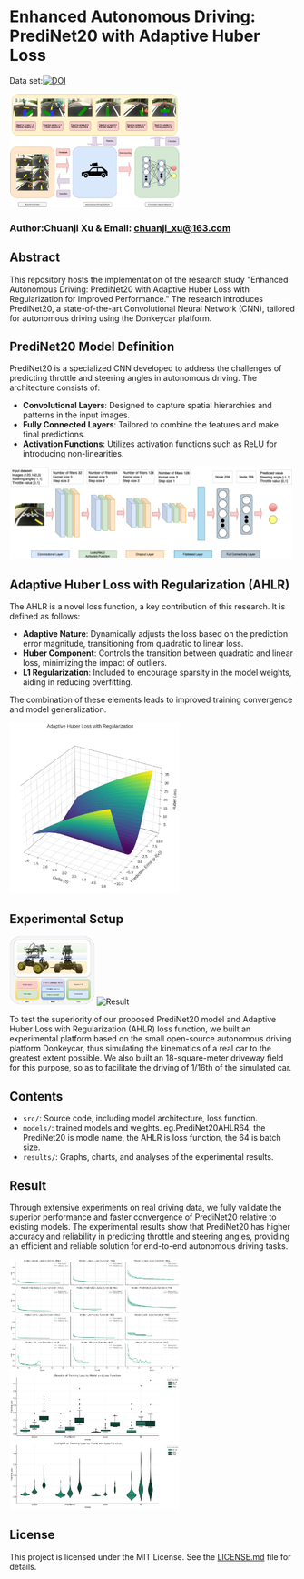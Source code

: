 # Enhanced Autonomous Driving: PrediNet20 with Adaptive Huber Loss

Data set:[![DOI](https://zenodo.org/badge/DOI/10.5281/zenodo.8248534.svg)](https://doi.org/10.5281/zenodo.8248534)

<img src="images/Fig14.png" alt="End-to-end Donkeycar" width="300"/>

### Author:Chuanji Xu  & Email: chuanji_xu@163.com

## Abstract

This repository hosts the implementation of the research study "Enhanced Autonomous Driving: PrediNet20 with Adaptive Huber Loss with Regularization for Improved Performance." The research introduces PrediNet20, a state-of-the-art Convolutional Neural Network (CNN), tailored for autonomous driving using the Donkeycar platform.



## PrediNet20 Model Definition

PrediNet20 is a specialized CNN developed to address the challenges of predicting throttle and steering angles in autonomous driving. The architecture consists of:

- **Convolutional Layers**: Designed to capture spatial hierarchies and patterns in the input images.
- **Fully Connected Layers**: Tailored to combine the features and make final predictions.
- **Activation Functions**: Utilizes activation functions such as ReLU for introducing non-linearities.
<img src="images/predi net.drawio.png" alt="PrediNet20 Architecture" width="500"/>


## Adaptive Huber Loss with Regularization (AHLR)

The AHLR is a novel loss function, a key contribution of this research. It is defined as follows:

- **Adaptive Nature**: Dynamically adjusts the loss based on the prediction error magnitude, transitioning from quadratic to linear loss.
- **Huber Component**: Controls the transition between quadratic and linear loss, minimizing the impact of outliers.
- **L1 Regularization**: Included to encourage sparsity in the model weights, aiding in reducing overfitting.

The combination of these elements leads to improved training convergence and model generalization.

<img src="images/AHLR3D2.0.png" alt="AHLR" width="300"/>

## Experimental Setup

<img src="images/Fig7.png" alt="Result" width="150"/> <img src="images/Fig8.png" alt="Result" width="300"/>

To test the superiority of our proposed PrediNet20 model and Adaptive Huber Loss with Regularization (AHLR) loss function, we built an experimental platform based on the small open-source autonomous driving platform Donkeycar, thus simulating the kinematics of a real car to the greatest extent possible. We also built an 18-square-meter driveway field for this purpose, so as to facilitate the driving of 1/16th of the simulated car.

## Contents

- `src/`: Source code, including model architecture, loss function.
- `models/`: trained models and weights. eg.PrediNet20AHLR64, the PrediNet20 is modle name, the AHLR is loss function, the 64 is batch size.
- `results/`: Graphs, charts, and analyses of the experimental results.
  
## Result
Through extensive experiments on real driving data, we fully validate the superior performance and faster convergence of PrediNet20 relative to existing models. The experimental results show that PrediNet20 has higher accuracy and reliability in predicting throttle and steering angles, providing an efficient and reliable solution for end-to-end autonomous driving tasks.

 <img src="images/Fig11.png" alt="Result" width="300"/>
 <img src="images/f370b623-0b77-4878-be2a-89c5926a5939.png" alt="Result" width="300"/>
 
## License

This project is licensed under the MIT License. See the [LICENSE.md](LICENSE.md) file for details.
